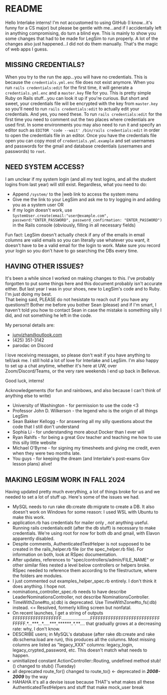 # README

Hello Interlake interns! I'm not accustomed to using GitHub (I know...it's funny for a CS major) but please be gentle with me...and if I accidentally left in anything compromising, do turn a blind eye. This is mainly to show you some changes that had to be made for LegSim to run properly. A lot of the changes also just happened...I did not do them manually. That's the magic of web apps I guess.  

## MISSING CREDENTIALS?

When you try to the run the app...you will have no credentials. This is because the `credentials.yml.enc` file does not exist anymore. When you run `rails credentials:edit` for the first time, it will generate a `credentials.yml.enc` and a `master.key` file for you. This is pretty simple Ruby on Rails stuff...you can look it up if you're curious. But short and sweet, your credentials file will be encrypted with the key from `master.key` so you'll need to run `rails credentials:edit` to actually edit your credentials. And yes, you need these. To run `rails credentials:edit` for the first time you need to comment out the two places where credentials are used first. In some environments you may also need to run it and specify an editor such as `EDITOR 'code --wait' /bin/rails credentials:edit` in order to open the credentials file in an editor. Once you have the credentials file open you can copy most of `credentials.yml.example` and set usernames and passwords for the gmail and database credentials (usernames and passwords) to `root`.

## NEED SYSTEM ACCESS?

I am unclear if my system login (and all my test logins, and all the student logins from last year) will still exist. Regardless, what you need to do:  
* Append `/system/` to the |web link to access the system menu
* Give me the link to your LegSim and ask me to try logging in and adding you as a system user OR
* If my login doesn't work, use `SystemUser.create(email:"user@example.com", password:"ENTER_PASSWORD", password_confirmation: "ENTER_PASSWORD")` in the Rails console (obviously, filling in all necessary fields)

Fun fact: LegSim doesn't actually check if any of the emails in email columns are valid emails so you can literally use whatever you want, it doesn't have to be a valid email for the login to work. Make sure you record your login so you don't have to go searching the DBs every time.  

## HAVING OTHER ISSUES?

It's been a while since I worked on making changes to this. I've probably forgotten to put some things here and this document probably isn't accurate either. But last year I was in your shoes, new to LegSim's code and to Ruby. I'm just doing my best.  
That being said, PLEASE do not hesistate to reach out if you have any questions!!! Bother me before you bother Sean (please) and if I'm smart, I haven't told you how to contact Sean in case the mistake is something silly I did, and not something he left in the code.  

My personal details are:
* junyizhan@outlook.com
* (425) 351-3142
* parodac on Discord

I love receiving messages, so please don't wait if you have anything to tell/ask me. I still hold a lot of love for Interlake and LegSim. I'm also happy to set up a chat anytime, whether it's here at UW, over Zoom/Discord/Teams, or the very rare weekends I end up back in Bellevue.   

Good luck, interns!  

Acknowledgements (for fun and rainbows, and also because I can't think of anything else to write)
* University of Washington - for permission to use the code <3
* Professor John D. Wilkerson - the legend who is the origin of all things LegSim 
* Sean Bakker Kellogg - for answering all my silly questions about the code that I still don't understand
* Sophia Li - for understanding more about Docker than I ever will
* Ryan Rahlfs - for being a great Gov teacher and teaching me how to use this silly little website
* Michael O'Byrne - for signing my timesheets and giving me credit, even when they were two months late.
* You guys - for keeping the dream (and Interlake's post-exams Gov lesson plans) alive!

## MAKING LEGSIM WORK IN FALL 2024

Having updated pretty much everything, a lot of things broke for us and we needed to set a lot of stuff up. Here's some of the issues we had.

- MySQL needs to run rake db:create db:migrate to create a DB. It also doesn't work on Windows for some reason: I used WSL with Ubuntu to make this work.
- application.rb has credentials for mailer only , *not* anything useful. Running rails credentials:edit (after the db stuff) is necessary to make credentials. We're using root for now for both db and gmail, with Elavon apparently disabled.
- Despite comments, AuthenticatedTestHelper is not supposed to be created in the rails_helper.rb file (or the spec_helper.rb file). For information on both, look at RSpec documentation.
- After updates, references to "spec/controllers/admin/FILE_NAME" or other similar files nested a level below controllers or helpers broke. RSpec needed to reference them according to the filestructure, where the folders are modules.
- I just commented out examples_helper_spec.rb entirely. I don't think it does anything. I hope not.
- nominations_controller_spec.rb needs to have describe LeaderNominationsController, not describe NominationsController.
- TimeWithZone#to_s(:db) is deprecated. Use TimeWithZone#to_fs(:db) instead. <= Resolved, formerly killing screen but nonfatal.
- On recent launches, I get a string of outputs FFFFFFFFFFFFFFFFFFF.......................FFFFFFFFFFFFFFFFFFFFFFFFFFFFFFFF.\*...\*\*\*...\*.....\*\*\*..\*\*\*\*\*\*..\*.\*\*.... that gradually grows at a decreasing rate: why, I don't know.
- DESCRIBE users; in MySQL's database (after rake db:create and rake db:schema:load are run), this produces all the columns. Most missing columns are listed as "legacy_XXX" columns: legacy_login, legacy_crypted_password, etc. This doesn't match what needs to happen.
- uninitialized constant ActionController::Routing, undefined method stub!() changed to stub() (Tuesday)
- all deprecated route_for() changed to route_to() <- deprecated in ***2008-2009*** by the way
- HAHAHA it's all a devise issue because THAT's what makes all these AuthenticatedTestHelpers and stuff that make mock_user break